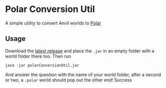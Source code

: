 # Polar Conversion Util
A simple utility to convert Anvil worlds to [Polar](https://github.com/hollow-cube/polar)

## Usage
Download the [latest release](https://github.com/Ender-Cube/releases/latest) and place the `.jar` in an empty folder with a world folder there too. Then run

```shell
java -jar polarConversionUtil.jar
```

And answer the question with the name of your world folder, after a second or two, a `.polar` world should pop out the other end! Success